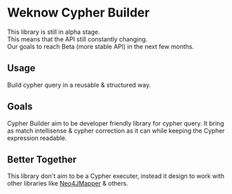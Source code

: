 # Weknow Cypher Builder
This library is still in alpha stage.  
This means that the API still constantly changing.  
Our goals to reach Beta (more stable API) in the next few months.

## Usage
Build cypher query in a reusable & structured way.

## Goals
Cypher Builder aim to be developer friendly library for cypher query.
It bring as match intellisense & cypher correction as it can
while keeping the Cypher expression readable.

## Better Together
This library don't aim to be a Cypher executer, instead it design to work with other
libraries like [Neo4JMapper](https://github.com/barnardos-au/Neo4jMapper) & others.
